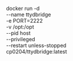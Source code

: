 docker run -d \
  --name ttydbridge \
  -e PORT=2222 \
  -v /opt:/opt \
  --pid host \
  --privileged \
  --restart unless-stopped \
  cp0204/ttydbridge:latest
